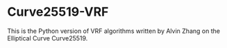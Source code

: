 # Curve25519-VRF
This is the Python version of VRF algorithms written by Alvin Zhang on the Elliptical Curve Curve25519.
